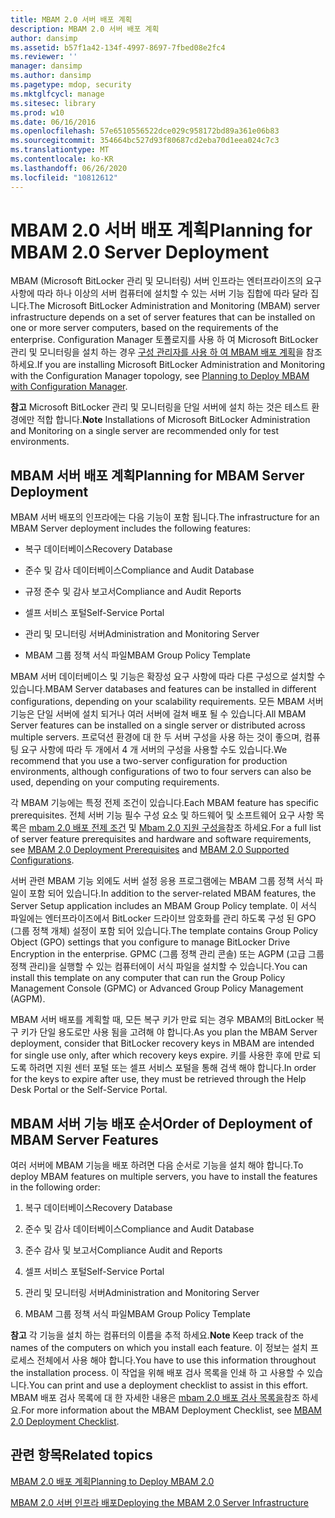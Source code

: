 ```yaml
---
title: MBAM 2.0 서버 배포 계획
description: MBAM 2.0 서버 배포 계획
author: dansimp
ms.assetid: b57f1a42-134f-4997-8697-7fbed08e2fc4
ms.reviewer: ''
manager: dansimp
ms.author: dansimp
ms.pagetype: mdop, security
ms.mktglfcycl: manage
ms.sitesec: library
ms.prod: w10
ms.date: 06/16/2016
ms.openlocfilehash: 57e6510556522dce029c958172bd89a361e06b83
ms.sourcegitcommit: 354664bc527d93f80687cd2eba70d1eea024c7c3
ms.translationtype: MT
ms.contentlocale: ko-KR
ms.lasthandoff: 06/26/2020
ms.locfileid: "10812612"
---
```

# <span data-ttu-id="d0213-103">MBAM 2.0 서버 배포 계획</span><span class="sxs-lookup"><span data-stu-id="d0213-103">Planning for MBAM 2.0 Server Deployment</span></span>


<span data-ttu-id="d0213-104">MBAM (Microsoft BitLocker 관리 및 모니터링) 서버 인프라는 엔터프라이즈의 요구 사항에 따라 하나 이상의 서버 컴퓨터에 설치할 수 있는 서버 기능 집합에 따라 달라 집니다.</span><span class="sxs-lookup"><span data-stu-id="d0213-104">The Microsoft BitLocker Administration and Monitoring (MBAM) server infrastructure depends on a set of server features that can be installed on one or more server computers, based on the requirements of the enterprise.</span></span> <span data-ttu-id="d0213-105">Configuration Manager 토폴로지를 사용 하 여 Microsoft BitLocker 관리 및 모니터링을 설치 하는 경우 [구성 관리자를 사용 하 여 MBAM 배포 계획](planning-to-deploy-mbam-with-configuration-manager-2.md)을 참조 하세요.</span><span class="sxs-lookup"><span data-stu-id="d0213-105">If you are installing Microsoft BitLocker Administration and Monitoring with the Configuration Manager topology, see [Planning to Deploy MBAM with Configuration Manager](planning-to-deploy-mbam-with-configuration-manager-2.md).</span></span>

<span data-ttu-id="d0213-106">**참고**  Microsoft BitLocker 관리 및 모니터링을 단일 서버에 설치 하는 것은 테스트 환경에만 적합 합니다.</span><span class="sxs-lookup"><span data-stu-id="d0213-106">**Note** Installations of Microsoft BitLocker Administration and Monitoring on a single server are recommended only for test environments.</span></span>

 

## <span data-ttu-id="d0213-107">MBAM 서버 배포 계획</span><span class="sxs-lookup"><span data-stu-id="d0213-107">Planning for MBAM Server Deployment</span></span>


<span data-ttu-id="d0213-108">MBAM 서버 배포의 인프라에는 다음 기능이 포함 됩니다.</span><span class="sxs-lookup"><span data-stu-id="d0213-108">The infrastructure for an MBAM Server deployment includes the following features:</span></span>

-   <span data-ttu-id="d0213-109">복구 데이터베이스</span><span class="sxs-lookup"><span data-stu-id="d0213-109">Recovery Database</span></span>

-   <span data-ttu-id="d0213-110">준수 및 감사 데이터베이스</span><span class="sxs-lookup"><span data-stu-id="d0213-110">Compliance and Audit Database</span></span>

-   <span data-ttu-id="d0213-111">규정 준수 및 감사 보고서</span><span class="sxs-lookup"><span data-stu-id="d0213-111">Compliance and Audit Reports</span></span>

-   <span data-ttu-id="d0213-112">셀프 서비스 포털</span><span class="sxs-lookup"><span data-stu-id="d0213-112">Self-Service Portal</span></span>

-   <span data-ttu-id="d0213-113">관리 및 모니터링 서버</span><span class="sxs-lookup"><span data-stu-id="d0213-113">Administration and Monitoring Server</span></span>

-   <span data-ttu-id="d0213-114">MBAM 그룹 정책 서식 파일</span><span class="sxs-lookup"><span data-stu-id="d0213-114">MBAM Group Policy Template</span></span>

<span data-ttu-id="d0213-115">MBAM 서버 데이터베이스 및 기능은 확장성 요구 사항에 따라 다른 구성으로 설치할 수 있습니다.</span><span class="sxs-lookup"><span data-stu-id="d0213-115">MBAM Server databases and features can be installed in different configurations, depending on your scalability requirements.</span></span> <span data-ttu-id="d0213-116">모든 MBAM 서버 기능은 단일 서버에 설치 되거나 여러 서버에 걸쳐 배포 될 수 있습니다.</span><span class="sxs-lookup"><span data-stu-id="d0213-116">All MBAM Server features can be installed on a single server or distributed across multiple servers.</span></span> <span data-ttu-id="d0213-117">프로덕션 환경에 대 한 두 서버 구성을 사용 하는 것이 좋으며, 컴퓨팅 요구 사항에 따라 두 개에서 4 개 서버의 구성을 사용할 수도 있습니다.</span><span class="sxs-lookup"><span data-stu-id="d0213-117">We recommend that you use a two-server configuration for production environments, although configurations of two to four servers can also be used, depending on your computing requirements.</span></span>

<span data-ttu-id="d0213-118">각 MBAM 기능에는 특정 전제 조건이 있습니다.</span><span class="sxs-lookup"><span data-stu-id="d0213-118">Each MBAM feature has specific prerequisites.</span></span> <span data-ttu-id="d0213-119">전체 서버 기능 필수 구성 요소 및 하드웨어 및 소프트웨어 요구 사항 목록은 [mbam 2.0 배포 전제 조건](mbam-20-deployment-prerequisites-mbam-2.md) 및 [Mbam 2.0 지원 구성을](mbam-20-supported-configurations-mbam-2.md)참조 하세요.</span><span class="sxs-lookup"><span data-stu-id="d0213-119">For a full list of server feature prerequisites and hardware and software requirements, see [MBAM 2.0 Deployment Prerequisites](mbam-20-deployment-prerequisites-mbam-2.md) and [MBAM 2.0 Supported Configurations](mbam-20-supported-configurations-mbam-2.md).</span></span>

<span data-ttu-id="d0213-120">서버 관련 MBAM 기능 외에도 서버 설정 응용 프로그램에는 MBAM 그룹 정책 서식 파일이 포함 되어 있습니다.</span><span class="sxs-lookup"><span data-stu-id="d0213-120">In addition to the server-related MBAM features, the Server Setup application includes an MBAM Group Policy template.</span></span> <span data-ttu-id="d0213-121">이 서식 파일에는 엔터프라이즈에서 BitLocker 드라이브 암호화를 관리 하도록 구성 된 GPO (그룹 정책 개체) 설정이 포함 되어 있습니다.</span><span class="sxs-lookup"><span data-stu-id="d0213-121">The template contains Group Policy Object (GPO) settings that you configure to manage BitLocker Drive Encryption in the enterprise.</span></span> <span data-ttu-id="d0213-122">GPMC (그룹 정책 관리 콘솔) 또는 AGPM (고급 그룹 정책 관리)을 실행할 수 있는 컴퓨터에이 서식 파일을 설치할 수 있습니다.</span><span class="sxs-lookup"><span data-stu-id="d0213-122">You can install this template on any computer that can run the Group Policy Management Console (GPMC) or Advanced Group Policy Management (AGPM).</span></span>

<span data-ttu-id="d0213-123">MBAM 서버 배포를 계획할 때, 모든 복구 키가 만료 되는 경우 MBAM의 BitLocker 복구 키가 단일 용도로만 사용 됨을 고려해 야 합니다.</span><span class="sxs-lookup"><span data-stu-id="d0213-123">As you plan the MBAM Server deployment, consider that BitLocker recovery keys in MBAM are intended for single use only, after which recovery keys expire.</span></span> <span data-ttu-id="d0213-124">키를 사용한 후에 만료 되도록 하려면 지원 센터 포털 또는 셀프 서비스 포털을 통해 검색 해야 합니다.</span><span class="sxs-lookup"><span data-stu-id="d0213-124">In order for the keys to expire after use, they must be retrieved through the Help Desk Portal or the Self-Service Portal.</span></span>

## <span data-ttu-id="d0213-125">MBAM 서버 기능 배포 순서</span><span class="sxs-lookup"><span data-stu-id="d0213-125">Order of Deployment of MBAM Server Features</span></span>


<span data-ttu-id="d0213-126">여러 서버에 MBAM 기능을 배포 하려면 다음 순서로 기능을 설치 해야 합니다.</span><span class="sxs-lookup"><span data-stu-id="d0213-126">To deploy MBAM features on multiple servers, you have to install the features in the following order:</span></span>

1.  <span data-ttu-id="d0213-127">복구 데이터베이스</span><span class="sxs-lookup"><span data-stu-id="d0213-127">Recovery Database</span></span>

2.  <span data-ttu-id="d0213-128">준수 및 감사 데이터베이스</span><span class="sxs-lookup"><span data-stu-id="d0213-128">Compliance and Audit Database</span></span>

3.  <span data-ttu-id="d0213-129">준수 감사 및 보고서</span><span class="sxs-lookup"><span data-stu-id="d0213-129">Compliance Audit and Reports</span></span>

4.  <span data-ttu-id="d0213-130">셀프 서비스 포털</span><span class="sxs-lookup"><span data-stu-id="d0213-130">Self-Service Portal</span></span>

5.  <span data-ttu-id="d0213-131">관리 및 모니터링 서버</span><span class="sxs-lookup"><span data-stu-id="d0213-131">Administration and Monitoring Server</span></span>

6.  <span data-ttu-id="d0213-132">MBAM 그룹 정책 서식 파일</span><span class="sxs-lookup"><span data-stu-id="d0213-132">MBAM Group Policy Template</span></span>

<span data-ttu-id="d0213-133">**참고**  각 기능을 설치 하는 컴퓨터의 이름을 추적 하세요.</span><span class="sxs-lookup"><span data-stu-id="d0213-133">**Note** Keep track of the names of the computers on which you install each feature.</span></span> <span data-ttu-id="d0213-134">이 정보는 설치 프로세스 전체에서 사용 해야 합니다.</span><span class="sxs-lookup"><span data-stu-id="d0213-134">You have to use this information throughout the installation process.</span></span> <span data-ttu-id="d0213-135">이 작업을 위해 배포 검사 목록을 인쇄 하 고 사용할 수 있습니다.</span><span class="sxs-lookup"><span data-stu-id="d0213-135">You can print and use a deployment checklist to assist in this effort.</span></span> <span data-ttu-id="d0213-136">MBAM 배포 검사 목록에 대 한 자세한 내용은 [mbam 2.0 배포 검사 목록을](mbam-20-deployment-checklist-mbam-2.md)참조 하세요.</span><span class="sxs-lookup"><span data-stu-id="d0213-136">For more information about the MBAM Deployment Checklist, see [MBAM 2.0 Deployment Checklist](mbam-20-deployment-checklist-mbam-2.md).</span></span>

 

## <span data-ttu-id="d0213-137">관련 항목</span><span class="sxs-lookup"><span data-stu-id="d0213-137">Related topics</span></span>


[<span data-ttu-id="d0213-138">MBAM 2.0 배포 계획</span><span class="sxs-lookup"><span data-stu-id="d0213-138">Planning to Deploy MBAM 2.0</span></span>](planning-to-deploy-mbam-20-mbam-2.md)

[<span data-ttu-id="d0213-139">MBAM 2.0 서버 인프라 배포</span><span class="sxs-lookup"><span data-stu-id="d0213-139">Deploying the MBAM 2.0 Server Infrastructure</span></span>](deploying-the-mbam-20-server-infrastructure-mbam-2.md)

 

 





